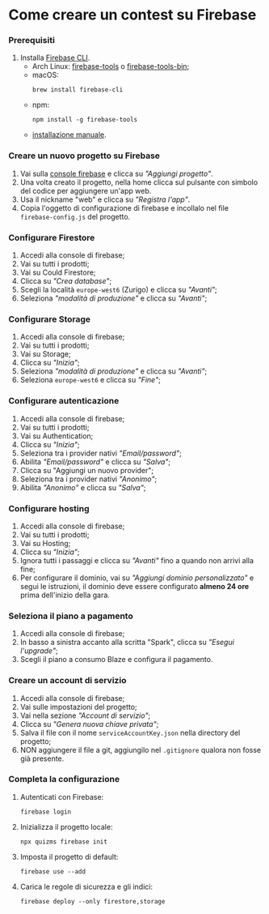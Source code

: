 # Come creare un contest su Firebase

### Prerequisiti

1. Installa [Firebase CLI](https://firebase.google.com/docs/cli).
   - Arch Linux: [firebase-tools](https://aur.archlinux.org/packages/firebase-tools/)
     o [firebase-tools-bin](https://aur.archlinux.org/packages/firebase-tools-bin/);
   - macOS:
     ```shell
     brew install firebase-cli
     ```
   - npm:
     ```shell
     npm install -g firebase-tools
     ```
   - [installazione manuale](https://firebase.google.com/docs/cli#install_the_firebase_cli).

### Creare un nuovo progetto su Firebase

1. Vai sulla [console firebase](https://console.firebase.google.com/) e clicca su _"Aggiungi progetto"_.
2. Una volta creato il progetto, nella home clicca sul pulsante con simbolo del codice per aggiungere un'app web.
3. Usa il nickname "web" e clicca su _"Registra l'app"_.
4. Copia l'oggetto di configurazione di firebase e incollalo nel file `firebase-config.js` del progetto.

### Configurare Firestore

1. Accedi alla console di firebase;
2. Vai su tutti i prodotti;
3. Vai su Could Firestore;
4. Clicca su _"Crea database"_;
5. Scegli la località `europe-west6` (Zurigo) e clicca su _"Avanti"_;
6. Seleziona _"modalità di produzione"_ e clicca su _"Avanti"_;

### Configurare Storage

1. Accedi alla console di firebase;
2. Vai su tutti i prodotti;
3. Vai su Storage;
4. Clicca su _"Inizia"_;
5. Seleziona _"modalità di produzione"_ e clicca su _"Avanti"_;
6. Seleziona `europe-west6` e clicca su _"Fine"_;

### Configurare autenticazione

1. Accedi alla console di firebase;
2. Vai su tutti i prodotti;
3. Vai su Authentication;
4. Clicca su _"Inizia"_;
5. Seleziona tra i provider nativi _"Email/password"_;
6. Abilita _"Email/password"_ e clicca su _"Salva"_;
7. Clicca su "Aggiungi un nuovo provider";
8. Seleziona tra i provider nativi _"Anonimo"_;
9. Abilita _"Anonimo"_ e clicca su _"Salva"_;

### Configurare hosting

1. Accedi alla console di firebase;
2. Vai su tutti i prodotti;
3. Vai su Hosting;
4. Clicca su _"Inizia"_;
5. Ignora tutti i passaggi e clicca su _"Avanti"_ fino a quando non arrivi alla fine;
6. Per configurare il dominio, vai su _"Aggiungi dominio personalizzato"_ e segui le istruzioni, il dominio deve essere
   configurato **almeno 24 ore** prima dell'inizio della gara.

### Seleziona il piano a pagamento

1. Accedi alla console di firebase;
2. In basso a sinistra accanto alla scritta "Spark", clicca su _"Esegui l'upgrade"_;
3. Scegli il piano a consumo Blaze e configura il pagamento.

### Creare un account di servizio

1. Accedi alla console di firebase;
2. Vai sulle impostazioni del progetto;
3. Vai nella sezione _"Account di servizio"_;
4. Clicca su _"Genera nuova chiave privata"_;
5. Salva il file con il nome `serviceAccountKey.json` nella directory del progetto;
6. NON aggiungere il file a git, aggiungilo nel `.gitignore` qualora non fosse già presente.

### Completa la configurazione

1. Autenticati con Firebase:
   ```shell
   firebase login
   ```
2. Inizializza il progetto locale:
   ```shell
   npx quizms firebase init
   ```
3. Imposta il progetto di default:
   ```shell
   firebase use --add
   ```
4. Carica le regole di sicurezza e gli indici:
   ```shell
   firebase deploy --only firestore,storage
   ```
